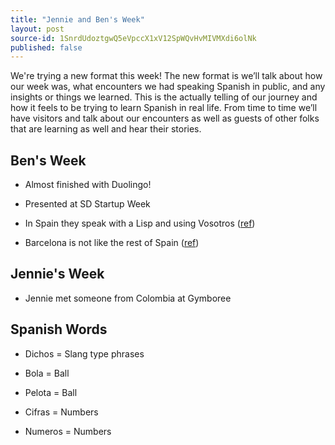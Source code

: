 ```yaml
---
title: "Jennie and Ben's Week"
layout: post
source-id: 1SnrdUdoztgwQ5eVpccX1xV12SpWQvHvMIVMXdi6olNk
published: false
---
```

We're trying a new format this week! The new format is we’ll talk about how our week was, what encounters we had speaking Spanish in public, and any insights or things we learned. This is the actually telling of our journey and how it feels to be trying to learn Spanish in real life. From time to time we’ll have visitors and talk about our encounters as well as guests of other folks that are learning as well and hear their stories.

## Ben's Week

* Almost finished with Duolingo!

* Presented at SD Startup Week

* In Spain they speak with a Lisp and using Vosotros ([ref](https://en.wikipedia.org/wiki/Phonological_history_of_Spanish_coronal_fricatives))

* Barcelona is not like the rest of Spain ([ref](https://en.wikipedia.org/wiki/Catalonia))

## Jennie's Week

* Jennie met someone from Colombia at Gymboree

## Spanish Words

* Dichos = Slang type phrases

* Bola = Ball

* Pelota = Ball

* Cifras = Numbers

* Numeros = Numbers
